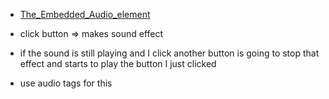 - [The_Embedded_Audio_element](https://developer.mozilla.org/en-US/docs/Web/HTML/Element/audio)

- click button => makes sound effect
- if the sound is still playing and I click another button is going to stop that effect and starts to play the button I just clicked
- use audio tags for this
